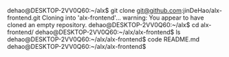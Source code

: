 dehao@DESKTOP-2VV0Q60:~/alx$ git clone git@github.com:jinDeHao/alx-frontend.git
Cloning into 'alx-frontend'...
warning: You appear to have cloned an empty repository.
dehao@DESKTOP-2VV0Q60:~/alx$ cd alx-frontend/
dehao@DESKTOP-2VV0Q60:~/alx/alx-frontend$ ls
dehao@DESKTOP-2VV0Q60:~/alx/alx-frontend$ code README.md
dehao@DESKTOP-2VV0Q60:~/alx/alx-frontend$
